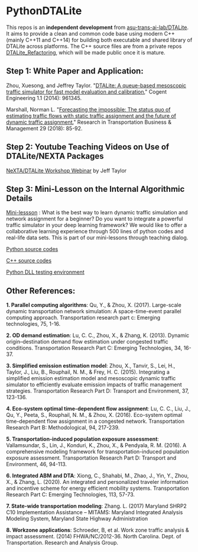 # PythonDTALite

This repos is an **independent development** from [asu-trans-ai-lab/DTALite](https://github.com/asu-trans-ai-lab/DTALite). It aims to provide a clean and common code base using modern C++ (mainly C++11 and C++14) for building both executable and shared library of DTALite across platforms. The C++ source files are from a private repos [DTALite_Refactoring](https://github.com/jdlph/DTALite_Refactoring), which will be made public once it is mature.
## Step 1: White Paper and Application: 
Zhou, Xuesong, and Jeffrey Taylor. "[DTALite: A queue-based mesoscopic traffic simulator for fast model evaluation and calibration.](https://www.tandfonline.com/doi/full/10.1080/23311916.2014.961345)" Cogent Engineering 1.1 (2014): 961345.

Marshall, Norman L. "[Forecasting the impossible: The status quo of estimating traffic flows with static traffic assignment and the future of dynamic traffic assignment.](https://www.sciencedirect.com/science/article/pii/S2210539517301232)" Research in Transportation Business & Management 29 (2018): 85-92.

## Step 2: Youtube Teaching Videos on Use of DTALite/NEXTA Packages
[NeXTA/DTALite Workshop Webinar](https://www.youtube.com/channel/UCUHlqojCQ4f7VvqroUhbaFA) by Jeff Taylor

## Step 3: Mini-Lesson on the Internal Algorithmic Details
[Mini-lessson](https://youtu.be/rorZAhNNOf0) : What is the best way to learn dynamic traffic simulation and network assignment for a beginner? Do you want to integrate a powerful traffic simulator in your deep learning framework? We would like to offer a collaborative learning experience through 500 lines of python codes and real-life data sets. This is part of our mini-lessons through teaching dialog.

[Python source codes](https://github.com/asu-trans-ai-lab/DTALite/blob/main/src/python/dtalite_s.py)

[C++ source codes](https://github.com/asu-trans-ai-lab/DTALite/blob/main/src/v2/Exe_src/AgentLite/main_api.cpp)

[Python DLL testing environment](https://github.com/asu-trans-ai-lab/DTALite/tree/main/DTALite_DLL_test)

## Other References: 
**1. Parallel computing algorithms**: Qu, Y., & Zhou, X. (2017). Large-scale dynamic transportation network simulation: A space-time-event parallel computing approach. Transportation research part c: Emerging technologies, 75, 1-16.

**2. OD demand estimation**: Lu, C. C., Zhou, X., & Zhang, K. (2013). Dynamic origin–destination demand flow estimation under congested traffic conditions. Transportation Research Part C: Emerging Technologies, 34, 16-37.

**3. Simplified emission estimation model**:  Zhou, X., Tanvir, S., Lei, H., Taylor, J., Liu, B., Rouphail, N. M., & Frey, H. C. (2015). Integrating a simplified emission estimation model and mesoscopic dynamic traffic simulator to efficiently evaluate emission impacts of traffic management strategies. Transportation Research Part D: Transport and Environment, 37, 123-136.

**4. Eco-system optimal time-dependent flow assignment**: Lu, C. C., Liu, J., Qu, Y., Peeta, S., Rouphail, N. M., & Zhou, X. (2016). Eco-system optimal time-dependent flow assignment in a congested network. Transportation Research Part B: Methodological, 94, 217-239.

**5. Transportation-induced population exposure assessment**: Vallamsundar, S., Lin, J., Konduri, K., Zhou, X., & Pendyala, R. M. (2016). A comprehensive modeling framework for transportation-induced population exposure assessment. Transportation Research Part D: Transport and Environment, 46, 94-113.

**6. Integrated ABM and DTA**: Xiong, C., Shahabi, M., Zhao, J., Yin, Y., Zhou, X., & Zhang, L. (2020). An integrated and personalized traveler information and incentive scheme for energy efficient mobility systems. Transportation Research Part C: Emerging Technologies, 113, 57-73.

**7. State-wide transportation modeling**: Zhang. L.  (2017) Maryland SHRP2 C10 Implementation Assistance – MITAMS: Maryland Integrated Analysis Modeling System, Maryland State Highway Administration

**8. Workzone applications**: Schroeder, B, et al. Work zone traffic analysis & impact assessment. (2014) FHWA/NC/2012-36. North Carolina. Dept. of Transportation. Research and Analysis Group.